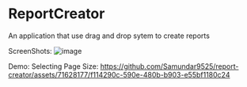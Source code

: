 # ReportCreator  
An application that use drag and drop sytem to create reports 

ScreenShots:
![image](https://github.com/Samundar9525/report-creator/assets/71628177/e7dbd6f1-d5de-44d4-b5fd-a21639c41e6a)

Demo:
Selecting Page Size:
https://github.com/Samundar9525/report-creator/assets/71628177/f114290c-590e-480b-b903-e55bf1180c24

